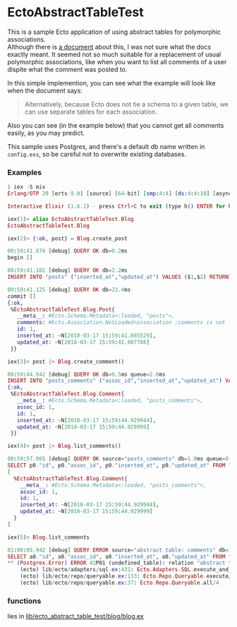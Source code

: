 # EctoAbstractTableTest

This is a sample Ecto application of using abstract tables for polymorphic associations.  
Although there is [a document](https://hexdocs.pm/ecto/Ecto.Schema.html#belongs_to/3-polymorphic-associations) about this, I was not sure what the docs exactly meant. It seemed not so much suitable for a replacement of usual polymorphic associations, like when you want to list all comments of a user dispite what the comment was posted to.

In this simple implemention, you can see what the example will look like when the document says:
> Alternatively, because Ecto does not tie a schema to a given table, we can use separate tables for each association.

Also you can see (in the example below) that you cannot get all comments easily, as you may predict.

This sample uses Postgres, and there's a default db name written in `config.exs`, so be careful not to overwrite existing databases.

### Examples

```elixir
⟩ iex -S mix
Erlang/OTP 20 [erts-9.0] [source] [64-bit] [smp:4:4] [ds:4:4:10] [async-threads:10] [hipe] [kernel-poll:false]

Interactive Elixir (1.6.1) - press Ctrl+C to exit (type h() ENTER for help)

iex(1)> alias EctoAbstractTableTest.Blog
EctoAbstractTableTest.Blog

iex(2)> {:ok, post} = Blog.create_post

00:59:41.074 [debug] QUERY OK db=0.2ms
begin []

00:59:41.102 [debug] QUERY OK db=2.2ms
INSERT INTO "posts" ("inserted_at","updated_at") VALUES ($1,$2) RETURNING "id" [{{2018, 3, 17}, {15, 59, 41, 85529}}, {{2018, 3, 17}, {15, 59, 41, 87788}}]

00:59:41.125 [debug] QUERY OK db=23.4ms
commit []
{:ok,
 %EctoAbstractTableTest.Blog.Post{
   __meta__: #Ecto.Schema.Metadata<:loaded, "posts">,
   comments: #Ecto.Association.NotLoaded<association :comments is not loaded>,
   id: 1,
   inserted_at: ~N[2018-03-17 15:59:41.085529],
   updated_at: ~N[2018-03-17 15:59:41.087788]
 }}

iex(3)> post |> Blog.create_comment()

00:59:44.942 [debug] QUERY OK db=9.5ms queue=2.6ms
INSERT INTO "posts_comments" ("assoc_id","inserted_at","updated_at") VALUES ($1,$2,$3) RETURNING "id" [1, {{2018, 3, 17}, {15, 59, 44, 929944}}, {{2018, 3, 17}, {15, 59, 44, 929999}}]
{:ok,
 %EctoAbstractTableTest.Blog.Comment{
   __meta__: #Ecto.Schema.Metadata<:loaded, "posts_comments">,
   assoc_id: 1,
   id: 1,
   inserted_at: ~N[2018-03-17 15:59:44.929944],
   updated_at: ~N[2018-03-17 15:59:44.929999]
 }}

iex(4)> post |> Blog.list_comments()

00:59:57.065 [debug] QUERY OK source="posts_comments" db=1.0ms queue=0.1ms
SELECT p0."id", p0."assoc_id", p0."inserted_at", p0."updated_at" FROM "posts_comments" AS p0 WHERE (p0."assoc_id" = $1) [1]
[
  %EctoAbstractTableTest.Blog.Comment{
    __meta__: #Ecto.Schema.Metadata<:loaded, "posts_comments">,
    assoc_id: 1,
    id: 1,
    inserted_at: ~N[2018-03-17 15:59:44.929944],
    updated_at: ~N[2018-03-17 15:59:44.929999]
  }
]

iex(5)> Blog.list_comments

01:00:05.942 [debug] QUERY ERROR source="abstract table: comments" db=10.5ms queue=0.2ms
SELECT a0."id", a0."assoc_id", a0."inserted_at", a0."updated_at" FROM "abstract table: comments" AS a0 []
** (Postgrex.Error) ERROR 42P01 (undefined_table): relation "abstract table: comments" does not exist
    (ecto) lib/ecto/adapters/sql.ex:431: Ecto.Adapters.SQL.execute_and_cache/7
    (ecto) lib/ecto/repo/queryable.ex:133: Ecto.Repo.Queryable.execute/5
    (ecto) lib/ecto/repo/queryable.ex:37: Ecto.Repo.Queryable.all/4
```

### functions
lies in [lib/ecto_abstract_table_test/blog/blog.ex](lib/ecto_abstract_table_test/blog/blog.ex)
